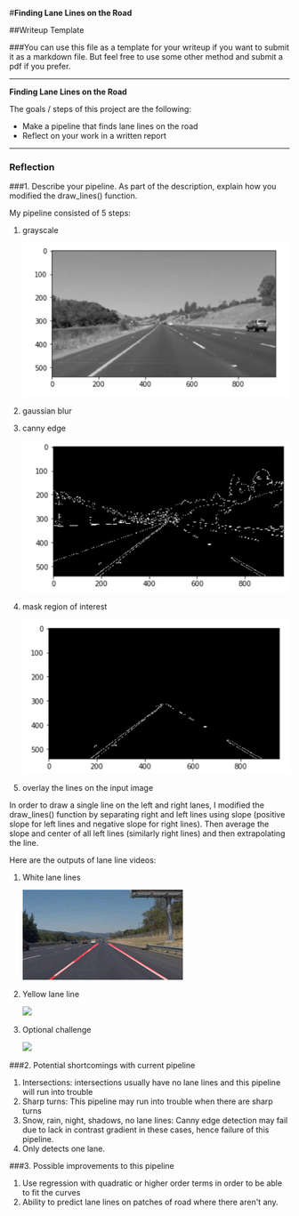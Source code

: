 #**Finding Lane Lines on the Road**

##Writeup Template

###You can use this file as a template for your writeup if you want to submit it as a markdown file. But feel free to use some other method and submit a pdf if you prefer.

---

**Finding Lane Lines on the Road**

The goals / steps of this project are the following:
* Make a pipeline that finds lane lines on the road
* Reflect on your work in a written report


[//]: # (Image References)



---

### Reflection

###1. Describe your pipeline. As part of the description, explain how you modified the draw_lines() function.

My pipeline consisted of 5 steps:

1. grayscale

     <img src="/examples/grayscale.png" white>
     
2. gaussian blur
3. canny edge
    
    <img src="/examples/canny-edge.png" white>
    
4. mask region of interest

    <img src="/examples/mask-region-canny.png" white>
    
5. overlay the lines on the input image



In order to draw a single line on the left and right lanes, I modified the draw_lines() function by separating right and left lines using slope (positive slope for left lines and negative slope for right lines). Then average the slope and center of all left lines (similarly right lines) and then extrapolating the line.

Here are the outputs of lane line videos:


1. White lane lines

    <img src="/white.gif" white>


2. Yellow lane line

    <img src="/yellow.gif" yellow>


3. Optional challenge

    <img src="/extra.gif" extra>



###2. Potential shortcomings with current pipeline

1. Intersections: intersections usually have no lane lines and this pipeline will run into trouble
2. Sharp turns: This pipeline may run into trouble when there are sharp turns
3. Snow, rain, night, shadows, no lane lines: Canny edge detection may fail due to lack in contrast gradient in these cases, hence failure of this pipeline.
4. Only detects one lane.




###3. Possible improvements to this pipeline

1. Use regression with quadratic or higher order terms in order to be able to fit the curves
2. Ability to predict lane lines on patches of road where there aren't any.
